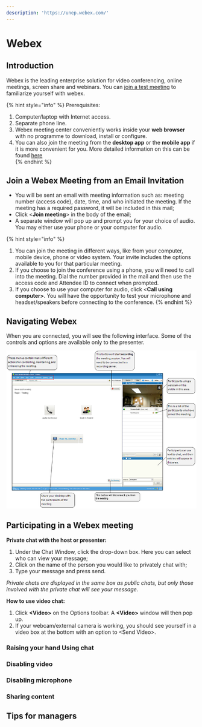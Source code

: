 ```yaml
---
description: 'https://unep.webex.com/'
---
```


# Webex

## Introduction

Webex is the leading enterprise solution for video conferencing, online meetings, screen share and webinars. You can [join a test meeting](https://www.webex.com/test-meeting.html/) to familiarize yourself with webex.

{% hint style="info" %}
Prerequisites:

1. Computer/laptop with Internet access.
2. Separate phone line.
3.  Webex meeting center conveniently works inside your **web browser** with no programme to download, install or configure.
4. You can also join the meeting from the **desktop app** or the **mobile app** if it is more convenient for you. More detailed information on this can be found [here](https://help.webex.com/en-us/ozygebb/Join-a-Cisco-Webex-Meeting)  
{% endhint %}





## Join a Webex Meeting from an Email Invitation 

* You will be sent an email with meeting information such as: meeting number \(access code\), date, time, and who initiated the meeting. If the meeting has a required password, it will be included in this mail;
* Click &lt;**Join meeting**&gt; in the body of the email;
* A separate window will pop up and prompt you for your choice of audio. You may either use your phone or your computer for audio.

{% hint style="info" %}
1. You can join the meeting in different ways, like from your computer, mobile device, phone or video system. Your invite includes the options available to you for that particular meeting.   
2. If you choose to join the conference using a phone, you will need to call into the meeting. Dial the number provided in the mail and then use the access code and Attendee ID to connect when prompted.
3. If you choose to use your computer for audio, click &lt;**Call using computer&gt;**. You will have the opportunity to test your microphone and headset/speakers before connecting to the conference.
{% endhint %}

 



## Navigating Webex

When you are connected, you will see the following interface. Some of the controls and options are available only to the presenter.

![Webex Interface](../.gitbook/assets/webex.png)



 

## Participating in a Webex meeting

**Private chat with the host or presenter:**

1. Under the Chat Window, click the drop-down box. Here you can select who can view your message;
2. Click on the name of the person you would like to privately chat with;
3. Type your message and press send.

_Private chats are displayed in the same box as public chats, but only those involved with the private chat will see your message._ 

**How to use video chat:**

1. Click **&lt;Video&gt;** on the Options toolbar. A **&lt;Video&gt;** window will then pop up.
2. If your webcam/external camera is working, you should see yourself in a video box at the bottom with an option to &lt;Send Video&gt;.  



### Raising your hand Using chat

### Disabling video

### Disabling microphone

### Sharing content

## Tips for managers


